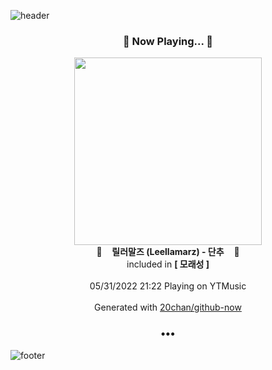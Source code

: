 ![header](https://capsule-render.vercel.app/api?type=wave&height=170&section=header&text=Hi.%20I'm%20SHIFT&fontColor=090707&fontAlignX=45&fontAlignY=65&fontSize=100)

<h3 align="center">🎵 Now Playing... 🎵</h3>
<p align="center">
  <a href="https://music.youtube.com/watch?v=wagnsSmX5IE">
    <img width="300" src="https://lh3.googleusercontent.com/neFCDNLXtdAblcvgUYFcWrhdW7ecksZcxdHB72B3yz-vGHvDHPkyYs0SN4zGHKoG2Op1wguXCaFIPQI">
  </a>
  <br>
  🎵&nbsp&nbsp&nbsp <b>릴러말즈 (Leellamarz) - 단추</b> &nbsp&nbsp&nbsp🎵
  <br>
  included in <b>[ 모래성 ]</b>
  
  <br />
  <br />
  05/31/2022 21:22 Playing on YTMusic
  <br />
  <br />
  Generated with <a href="https://github.com/20chan/github-now">20chan/github-now</a>
</p>

<h3 align="center">•••</h3>

![footer](https://capsule-render.vercel.app/api?type=wave&height=150&section=footer)

